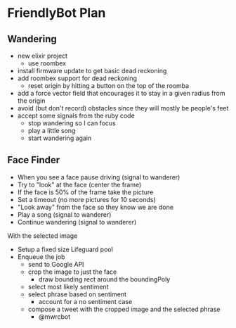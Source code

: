 # FriendlyBot Plan

## Wandering
* new elixir project
  * use roombex
* install firmware update to get basic dead reckoning
* add roombex support for dead reckoning
  * reset origin by hitting a button on the top of the roomba
* add a force vector field that encourages it to stay in a given radius from the origin
* avoid (but don't record) obstacles since they will mostly be people's feet
* accept some signals from the ruby code
  * stop wandering so I can focus
  * play a little song
  * start wandering again

## Face Finder

* When you see a face pause driving (signal to wanderer)
* Try to "look" at the face (center the frame)
* If the face is 50% of the frame take the picture
* Set a timeout (no more pictures for 10 seconds)
* "Look away" from the face so they know we are done
* Play a song (signal to wanderer)
* Continue wandering (signal to wanderer)

With the selected image

* Setup a fixed size Lifeguard pool
* Enqueue the job
  * send to Google API
  * crop the image to just the face
    * draw bounding rect around the boundingPoly
  * select most likely sentiment
  * select phrase based on sentiment
    * account for a no sentiment case
  * compose a tweet with the cropped image and the selected phrase
    * @mwrcbot
